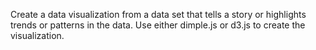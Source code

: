 Create a data visualization from a data set that tells a story or highlights trends or patterns in the data. Use either dimple.js or d3.js to create the visualization.

